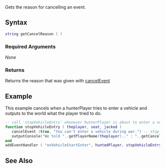 Gets the reason for cancelling an event.

Syntax
------

``` lua
string getCancelReason ( )
```

### Required Arguments

*None*

### Returns

Returns the reason that was given with [cancelEvent](/cancelEvent.md "wikilink")

Example
-------

This example cancels when a hunterPlayer tries to enter a vehicle and outputs to the world what the player tried to do.

``` lua
-- call 'stopVehicleEntry' whenever hunterPlayer is about to enter a vehicle:
function stopVehicleEntry ( theplayer, seat, jacked )
   cancelEvent (true, "You can't enter a vehicle during war.") -- stop the event from occuring and tell the player the reason.
   outputConsole("We told "..getPlayerName(theplayer).." : "..getCancelReason()) --Now tell everyone what the player tried to do
end
addEventHandler ( "onVehicleStartEnter", huntedPlayer, stopVehicleEntry )
```

See Also
--------
